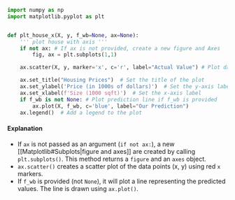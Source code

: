 ```py
import numpy as np
import matplotlib.pyplot as plt


def plt_house_x(X, y, f_wb=None, ax=None):
    ''' plot house with axis '''
    if not ax: # If ax is not provided, create a new figure and Axes
        fig, ax = plt.subplots(1,1)

    ax.scatter(X, y, marker='x', c='r', label="Actual Value") # Plot data points

    ax.set_title("Housing Prices")  # Set the title of the plot
    ax.set_ylabel('Price (in 1000s of dollars)')  # Set the y-axis label
    ax.set_xlabel(f'Size (1000 sqft)')  # Set the x-axis label
    if f_wb is not None: # Plot prediction line if f_wb is provided
        ax.plot(X, f_wb, c='blue', label="Our Prediction")  
    ax.legend()  # Add a legend to the plot
```
#### Explanation
- If `ax` is not passed as an argument (`if not ax:`), a new [[Matplotlib#Subplots|figure and axes]] are created by calling `plt.subplots()`. This method returns a `figure` and an `axes` object.
- `ax.scatter()` creates a scatter plot of the data points (x, y) using red `x` markers.
- If `f_wb` is provided (not `None`), it will plot a line representing the predicted values. The line is drawn using `ax.plot()`.